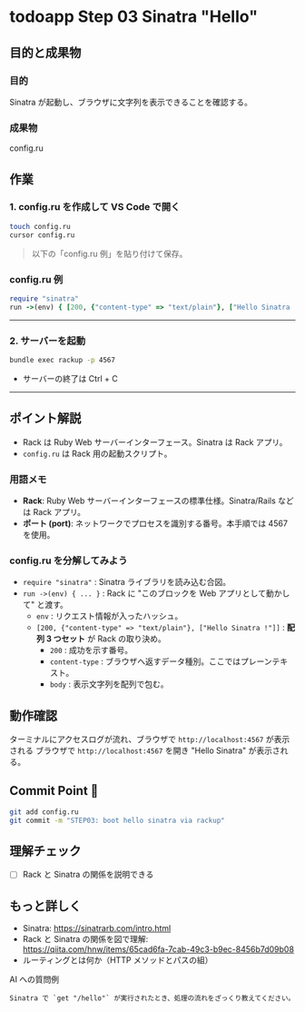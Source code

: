 # todoapp Step 03 Sinatra "Hello"

## 目的と成果物

### 目的
Sinatra が起動し、ブラウザに文字列を表示できることを確認する。

### 成果物
config.ru

## 作業
### 1. config.ru を作成して VS Code で開く
```bash
touch config.ru
cursor config.ru
```
> 以下の「config.ru 例」を貼り付けて保存。

### config.ru 例
```ruby
require "sinatra"
run ->(env) { [200, {"content-type" => "text/plain"}, ["Hello Sinatra !"]] }
```

---

### 2. サーバーを起動
```bash
bundle exec rackup -p 4567
```

- サーバーの終了は Ctrl + C

---

## ポイント解説
- Rack は Ruby Web サーバーインターフェース。Sinatra は Rack アプリ。
- `config.ru` は Rack 用の起動スクリプト。

### 用語メモ
- **Rack**: Ruby Web サーバーインターフェースの標準仕様。Sinatra/Rails などは Rack アプリ。
- **ポート (port)**: ネットワークでプロセスを識別する番号。本手順では 4567 を使用。

### config.ru を分解してみよう
- `require "sinatra"` : Sinatra ライブラリを読み込む合図。
- `run ->(env) { ... }` : Rack に "このブロックを Web アプリとして動かして" と渡す。
  - `env` : リクエスト情報が入ったハッシュ。
  - `[200, {"content-type" => "text/plain"}, ["Hello Sinatra !"]]` : **配列 3 つセット** が Rack の取り決め。
    - `200` : 成功を示す番号。
    - `content-type` : ブラウザへ返すデータ種別。ここではプレーンテキスト。
    - `body` : 表示文字列を配列で包む。

## 動作確認
ターミナルにアクセスログが流れ、ブラウザで `http://localhost:4567` が表示される
ブラウザで `http://localhost:4567` を開き "Hello Sinatra" が表示される。

## Commit Point 🚩
```bash
git add config.ru
git commit -m "STEP03: boot hello sinatra via rackup"
```

## 理解チェック
- [ ] Rack と Sinatra の関係を説明できる

## もっと詳しく

- Sinatra: https://sinatrarb.com/intro.html
- Rack と Sinatra の関係を図で理解: https://qiita.com/hnw/items/65cad6fa-7cab-49c3-b9ec-8456b7d09b08
- ルーティングとは何か（HTTP メソッドとパスの組）

AI への質問例
```
Sinatra で `get "/hello"` が実行されたとき、処理の流れをざっくり教えてください。
```

